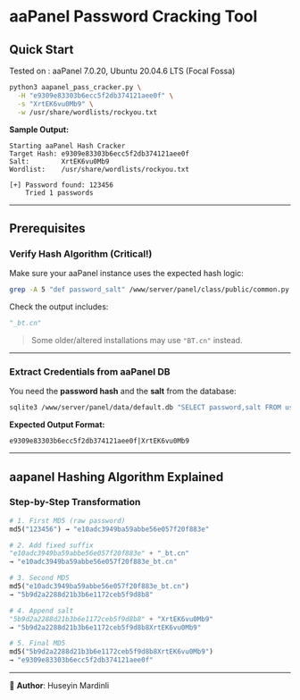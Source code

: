 
# aaPanel Password Cracking Tool

##  Quick Start
Tested on : aaPanel 7.0.20, Ubuntu 20.04.6 LTS (Focal Fossa)


```bash
python3 aapanel_pass_cracker.py \
  -H "e9309e83303b6ecc5f2db374121aee0f" \
  -s "XrtEK6vu0Mb9" \
  -w /usr/share/wordlists/rockyou.txt
```

**Sample Output:**

```
Starting aaPanel Hash Cracker
Target Hash: e9309e83303b6ecc5f2db374121aee0f
Salt:        XrtEK6vu0Mb9
Wordlist:    /usr/share/wordlists/rockyou.txt

[+] Password found: 123456
    Tried 1 passwords
```

---

##  Prerequisites

###  Verify Hash Algorithm (Critical!)

Make sure your aaPanel instance uses the expected hash logic:

```bash
grep -A 5 "def password_salt" /www/server/panel/class/public/common.py
```

Check the output includes:

```python
"_bt.cn"
```

>  Some older/altered installations may use `"BT.cn"` instead.

---

###  Extract Credentials from aaPanel DB

You need the **password hash** and the **salt** from the database:

```bash
sqlite3 /www/server/panel/data/default.db "SELECT password,salt FROM users WHERE id=1;"
```

**Expected Output Format:**

```
e9309e83303b6ecc5f2db374121aee0f|XrtEK6vu0Mb9
```

---

##  aapanel Hashing Algorithm Explained

###  Step-by-Step Transformation

```python
# 1. First MD5 (raw password)
md5("123456") → "e10adc3949ba59abbe56e057f20f883e"

# 2. Add fixed suffix
"e10adc3949ba59abbe56e057f20f883e" + "_bt.cn"
→ "e10adc3949ba59abbe56e057f20f883e_bt.cn"

# 3. Second MD5
md5("e10adc3949ba59abbe56e057f20f883e_bt.cn")
→ "5b9d2a2288d21b3b6e1172ceb5f9d8b8"

# 4. Append salt
"5b9d2a2288d21b3b6e1172ceb5f9d8b8" + "XrtEK6vu0Mb9"
→ "5b9d2a2288d21b3b6e1172ceb5f9d8b8XrtEK6vu0Mb9"

# 5. Final MD5
md5("5b9d2a2288d21b3b6e1172ceb5f9d8b8XrtEK6vu0Mb9")
→ "e9309e83303b6ecc5f2db374121aee0f"
```

---

📌 **Author**: Huseyin Mardinli
